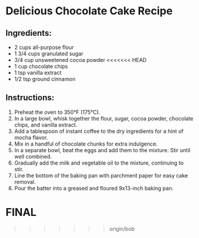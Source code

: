 # Delicious Chocolate Cake Recipe

## Ingredients:
- 2 cups all-purpose flour
- 1 3/4 cups granulated sugar
- 3/4 cup unsweetened cocoa powder
<<<<<<< HEAD
- 1 cup chocolate chips
- 1 tsp vanilla extract
- 1/2 tsp ground cinnamon

## Instructions:
1. Preheat the oven to 350°F (175°C).
2. In a large bowl, whisk together the flour, sugar, cocoa powder, chocolate chips, and vanilla extract.
3. Add a tablespoon of instant coffee to the dry ingredients for a hint of mocha flavor.
4. Mix in a handful of chocolate chunks for extra indulgence.
5. In a separate bowl, beat the eggs and add them to the mixture. Stir until well combined.
6. Gradually add the milk and vegetable oil to the mixture, continuing to stir.
7. Line the bottom of the baking pan with parchment paper for easy cake removal.
8. Pour the batter into a greased and floured 9x13-inch baking pan.

FINAL
=======
>>>>>>> origin/bob
